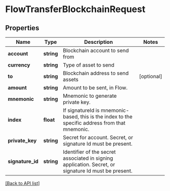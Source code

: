 # FlowTransferBlockchainRequest

## Properties

Name | Type | Description | Notes
------------ | ------------- | ------------- | -------------
**account** | **string** | Blockchain account to send from |
**currency** | **string** | Type of asset to send |
**to** | **string** | Blockchain address to send assets | [optional]
**amount** | **string** | Amount to be sent, in Flow. |
**mnemonic** | **string** | Mnemonic to generate private key. |
**index** | **float** | If signatureId is mnemonic-based, this is the index to the specific address from that mnemonic. |
**private_key** | **string** | Secret for account. Secret, or signature Id must be present. |
**signature_id** | **string** | Identifier of the secret associated in signing application. Secret, or signature Id must be present. |

[[Back to API list]](../../README.md#api-endpoints)
